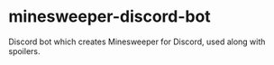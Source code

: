 # minesweeper-discord-bot
Discord bot which creates Minesweeper for Discord, used along with spoilers.

